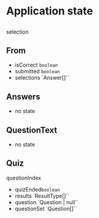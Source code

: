 # Application state

##

selection

## From

- isCorrect `boolean`
- submitted `boolean`
- selections `Answer[]``

## Answers

- no state

## QuestionText

- no state

## Quiz

questionIndex

- quizEnded`boolean`
- results `ResultType[]``
- question `Question | null``
- questionSet `Question[]``
